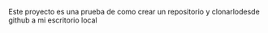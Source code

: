 Este proyecto es una prueba de como crear un repositorio y clonarlodesde github a mi escritorio local
